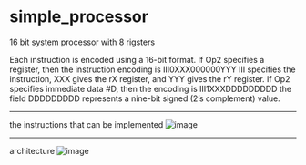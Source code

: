 # simple_processor

16 bit system processor with 8 rigsters 

Each instruction is encoded using a 16-bit format. 
If Op2 specifies a register, then the instruction encoding is III0XXX000000YYY
III specifies the instruction, XXX gives the rX register, and YYY gives the rY register.
 If Op2 specifies immediate data #D, then the encoding is III1XXXDDDDDDDDD
the field DDDDDDDDD represents a nine-bit signed (2’s complement) value.



___________________________________________

the instructions that can be implemented 
![image](https://github.com/itsramazain/simple_processor/assets/104790048/e79fbeac-f668-41af-b5ea-49109c3d5800)



_____________________________

architecture 
![image](https://github.com/itsramazain/simple_processor/assets/104790048/b7ab130d-d4b0-4f72-b7c3-6c2eed0ae107)


